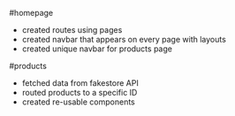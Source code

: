 #homepage
- created routes using pages
- created navbar that appears on every page with layouts
- created unique navbar for products page

#products
- fetched data from fakestore API
- routed products to a specific ID
- created re-usable components
